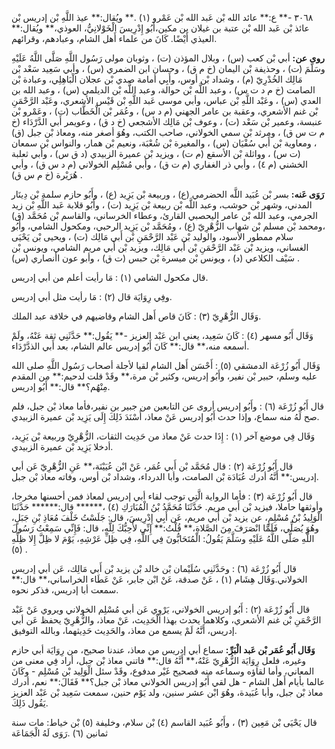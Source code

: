 ٣٠٦٨ -** ع:** عائد الله بْن عَبد الله بْن عَمْرو (١) .** ويُقال:** عيذ اللَّهِ بْن إدريس بْن عائذ بْن عَبد الله بْن عتبة بن غيلان بن مكين،أَبُو إِدْرِيسَ الْخَوْلانِيُّ، العوذي،** ويُقال:** العيذي أَيْضًا. كَانَ من علماء أَهل الشام، وعبادهم، وقرائهم.

**روى عن:** أبي بْن كعب (س) ، وبلال المؤذن (ت) ، وثوبان مولى رَسُول اللَّهِ صَلَّى اللَّهُ عَلَيْهِ وسَلَّمَ (ت) ، وحذيفة بْن اليمان (خ م ق) ، وحسان ابن الضمري (س) ، وأبي سَعِيد سَعْد بْن مَالِك الخُدْرِيّ (م) ، وشداد بْن أوس، وأَبِي أمامة صدي بْن عجلان الْبَاهِلِي، وعبادة بْن الصامت (خ م د ت س) ، وعبد اللَّه بْن حوالة، وعبد اللَّه بْن الديلمي (س) ، وعبد الله بن العدي (س) ، وعَبْد اللَّهِ بْن عباس، وأبي موسى عَبد اللَّهِ بْن قَيْس الأشعري، وعَبْد الرَّحْمَنِ بْن غنم الأشعري، وعقبة بن عامر الجهني (م د س) ، وعُمَر بْن الْخَطَّاب (ت) ، وعَمْرو بْن عنبسة، وعمير بْن سَعْد (ت) ، وعوف بْن مَالِك الأشجعي (خ د ق) ، وعويمر أَبي الدَّرْدَاء (خ م ت س ق) ، ومرثد بْن سمي الخولاني، صاحب الكتب، وهُوَ أصغر منه، ومعاذ بْن جبل (ق) ، ومعاوية بْن أَبي سُفْيَان (س) ، والمغيرة بْن شُعْبَة، ونعيم بْن همار، والنواس بْن سمعان (ت س) ، وواثلة بْن الأسقع (م ت) ، ويزيد بْن عميرة الزبيدي (د ق س) ، وأبي ثعلبة الخشني (م ٤) ، وأبي ذر الغفاري (م ت ق) ، وأبي مُسْلِم الخولاني (م د س ق) ، وأبي هُرَيْرة (خ م س ق) .

**رَوَى عَنه:** بسر بْن عُبَيد اللَّه الحضرمي (ع) ، وربيعة بْن يَزِيد (ع) ، وأَبُو حازم سلمة بْن دِينَار المدني، وشهر بْن حوشب، وعبد اللَّه بْن ربيعة بْن يَزِيد (ت) ، وأَبُو قلابة عَبد اللَّهِ بْن زيد الجرمي، وعبد الله بْن عامر اليحصبي القارئ، وعطاء الخرساني، والقاسم بْن مُحَمَّد (ق) ،ومحمد بْن مسلم بْن شهاب الزُّهْرِيّ (ع) ، ومُحَمَّد بْن يَزِيد الرحبي، ومكحول الشامي، وأَبُو سلام ممطور الأسود، والوليد بْن عَبْد الرَّحْمَنِ بْن أَبي مَالِك (ت) ، ويحيى بْن يَحْيَى الغساني، ويزيد بْن عَبْد الرَّحْمَنِ بْن أَبي مَالِك، ويزيد بْن أَبي مريم الشامي، ويونس بْن سَيْف الكلاعي (د) ، ويونس بْن ميسرة بْن حبس (ت ق) ، وأبو عون اأنصاري (س) .

قال مكحول الشامي (١) : مَا رأيت أعلم من أبي إدريس.

وفِي رِوَايَة قال (٢) : مَا رأيت مثل أبي إدريس.

وَقَال الزُّهْرِيّ (٣) : كَانَ قاص أَهل الشام وقاضيهم في خلافة عبد الملك.

وَقَال أَبُو مسهر (٤) : كَانَ سَعِيد، يعني ابن عَبْد العزيز -** يَقُول:** حَدَّثَنِي ثقة عَنْهُ، ولَمْ أسمعه منه،** قال:** كَانَ أَبُو إدريس عالم الشام، بعد أَبي الذدَّرْدَاء.

وَقَال أَبُو زُرْعَة الدمشقي (٥) : أَحْسَن أَهل الشام لقيا لأجلة أصحاب رَسُول اللَّهِ صلى الله عليه وسلم، حبير بْن نفير، وأَبُو إدريس، وكثير بْن مرة،** وقَدْ قلت لدحيم:** من المقدم مِنْهُم؟** قال:** أَبُو إدريس.

قال أَبُو زُرْعَة (٦) : وأَبُو إدريس أروى عن التابعين من جبير بن نفير،فأما معاذ بْن جبل، فلم صح لَهُ منه سماع، وإذا حدث أَبُو إدريس عَنْ معاذ، أَسْنَدَ ذَلِكَ إِلَى يَزِيد بْن عميرة الزبيدي.

وَقَال فِي موضع آخر (١) : إِذَا حدث عَنْ معاذ من حَدِيث الثقات، الزُّهْرِيّ وربيعة بْن يَزِيد، أدخلا يَزِيد بْن عميرة الزبيدي.

قال أَبُو زُرْعَة (٢) : قال مُحَمَّد بْن أَبي عُمَر، عَنْ ابْن عُيَيْنَة،** عَنِ الزُّهْرِيّ عَن أبي إدريس:** أَنَّهُ أدرك عُبَادَة بْن الصامت، وأبا الدرداء، وشداد بْن أوس، وفاته معاذ بْن جبل.

قال أَبُو زُرْعَة (٣) : فأما الرواية الَّتِي توجب لقاء أبي إدريس لمعاذ فمن أحسنها مخرجا، وأوثقها حاملا، فيزيد بْن أَبي مريم. حَدَّثَنَا مُحَمَّدُ بْنُ الْمُبَارَكِ (٤) ،****** قال:****** حَدَّثَنَا الْوَلِيدُ بْنُ مُسْلِمٍ، عن يزيد بْن أَبي مريم، عَن أَبِي إِدْرِيسَ، قال: جَلَسْتُ خَلْفَ مُعَاذِ بْنِ جَبَلٍ، وهُوَ يُصَلِّي، فَلَمَّا انْصَرَفَ مِنَ الصَّلاةِ،** قُلْتُ:** إِنِّي لأُحِبُّكَ لِلَّهِ، قال: فَإِنِّي سَمِعْتُ رَسُولَ اللَّهِ صَلَّى اللَّهُ عَلَيْهِ وسَلَّمَ يَقُولُ: الْمُتَحَابُّونَ فِي اللَّهِ، فِي ظِلِّ عَرْشِهِ، يَوْمَ لا ظِلَّ إِلا ظِلِّهِ (٥) .

قال أَبُو زُرْعَة (٦) : وحَدَّثَنِي سُلَيْمان بْن خالد بْن يزيد بْن أَبي مَالِك، عَن أبي إدريس الخولاني.وَقَال هِشَام (١) ، عَنْ صدقة، عَنْ ابْن جابر، عَنْ عَطَاء الخراساني،** قال:** سمعت أبا إدريس، فذكر نحوه.

قال أَبُو زُرْعَة (٢) : أَبُو إدريس الخولاني، يَرْوِي عَن أبي مُسْلِم الخولاني ويروي عَنْ عَبْد الرَّحْمَنِ بْن غنم الأشعري، وكلاهما يحدث بهذا الْحَدِيث، عَنْ معاذ، والزُّهْرِيّ يحفظ عَن أبي إدريس، أَنَّهُ لَمْ يسمع من معاذ، والحَدِيث حَدِيثهما، وبالله التوفيق.

**وَقَال أَبُو عُمَر بْن عَبد الْبَرِّ:** سماع أبي إدريس من معاذ، عندنا صحيح، من رِوَايَة أبي حازم وغيره، فلعل رِوَايَة الزُّهْرِيّ عَنْهُ،** أَنَّهُ قال:** فاتني معاذ بْن جبل، أراد فِي معنى من المعاني، وأما لقاؤه وسماعه منه فصحيح غَيْر مدفوع، وقَدْ سئل الْوَلِيد بْن مُسْلِم - وكَانَ عالما بأيام أَهل الشام - هل لقي أَبُو إدريس الخولاني معاذ بْن جبل؟** فَقَالَ:** نعم، أدرك معاذ بْن جبل، وأبا عُبَيدة، وهُوَ ابْن عشر سنين، ولد يَوْم حنين، سمعت سَعِيد بْن عَبْد العزيز يَقُول ذَلِكَ.

قال يَحْيَى بْن مَعِين (٣) ، وأَبُو عُبَيد القاسم (٤) بْن سلام، وخليفة (٥) بْن خياط: مات سنة ثمانين (٦) .رَوَى لَهُ الْجَمَاعَة